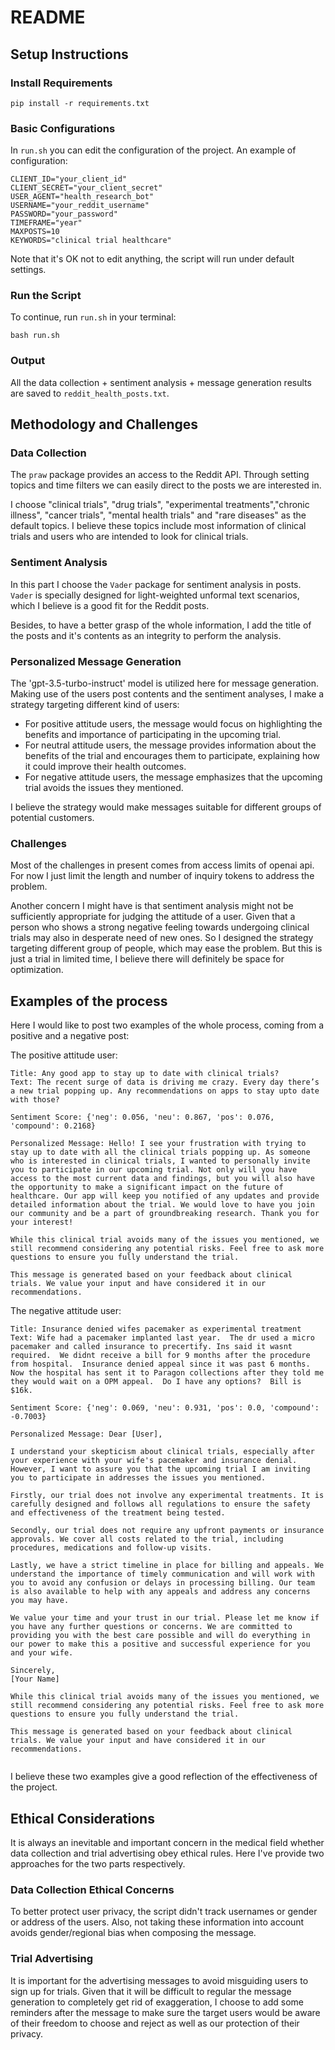 # README

## Setup Instructions

### Install Requirements

```
pip install -r requirements.txt
```

### Basic Configurations

In `run.sh` you can edit the configuration of the project. An example of configuration:

```
CLIENT_ID="your_client_id"
CLIENT_SECRET="your_client_secret"
USER_AGENT="health_research_bot"
USERNAME="your_reddit_username"
PASSWORD="your_password"
TIMEFRAME="year"
MAXPOSTS=10
KEYWORDS="clinical trial healthcare"

```

Note that it's OK not to edit anything, the script will run under default settings.

### Run the Script

To continue, run `run.sh` in your terminal:

```
bash run.sh
```

### Output

All the data collection + sentiment analysis + message generation results are saved to `reddit_health_posts.txt`.

## Methodology and Challenges

### Data Collection

The `praw` package provides an access to the Reddit API. Through setting topics and time filters we can easily direct to the posts we are interested in.

I choose "clinical trials", "drug trials", "experimental treatments","chronic illness", "cancer trials", "mental health trials" and "rare diseases" as the default topics. I believe these topics include most information of clinical trials and users who are intended to look for clinical trials.

### Sentiment Analysis

In this part I choose the `Vader` package for sentiment analysis in posts. `Vader` is specially designed for light-weighted unformal text scenarios, which I believe is a good fit for the Reddit posts.

Besides, to have a better grasp of the whole information, I add the title of the posts and it's contents as an integrity to perform the analysis.

### Personalized Message Generation

The 'gpt-3.5-turbo-instruct' model is utilized here for message generation. Making use of the users post contents and the sentiment analyses, I make a strategy targeting different kind of users:

* For positive attitude users, the message would focus on highlighting the benefits and importance of participating in the upcoming trial.
* For neutral attitude users, the message provides information about the benefits of the trial and encourages them to participate, explaining how it could improve their health outcomes.
* For negative attitude users, the message emphasizes that the upcoming trial avoids the issues they mentioned.

I believe the strategy would make messages suitable for different groups of potential customers.

### Challenges

Most of the challenges in present comes from access limits of openai api. For now I just limit the length and number of inquiry tokens to address the problem.

Another concern I might have is that sentiment analysis might not be sufficiently appropriate for judging the attitude of a user. Given that a person who shows a strong negative feeling towards undergoing clinical trials may also in desperate need of new ones. So I designed the strategy targeting different group of people, which may ease the problem. But this is just a trial in limited time, I believe there will definitely be space for optimization.

## Examples of the process

Here I would like to post two examples of the whole process, coming from a positive and a negative post:

The positive attitude user:

```
Title: Any good app to stay up to date with clinical trials?
Text: The recent surge of data is driving me crazy. Every day there’s a new trial popping up. Any recommendations on apps to stay upto date with those?

Sentiment Score: {'neg': 0.056, 'neu': 0.867, 'pos': 0.076, 'compound': 0.2168}

Personalized Message: Hello! I see your frustration with trying to stay up to date with all the clinical trials popping up. As someone who is interested in clinical trials, I wanted to personally invite you to participate in our upcoming trial. Not only will you have access to the most current data and findings, but you will also have the opportunity to make a significant impact on the future of healthcare. Our app will keep you notified of any updates and provide detailed information about the trial. We would love to have you join our community and be a part of groundbreaking research. Thank you for your interest!

While this clinical trial avoids many of the issues you mentioned, we still recommend considering any potential risks. Feel free to ask more questions to ensure you fully understand the trial.

This message is generated based on your feedback about clinical trials. We value your input and have considered it in our recommendations.

```

The negative attitude user:

```
Title: Insurance denied wifes pacemaker as experimental treatment
Text: Wife had a pacemaker implanted last year.  The dr used a micro pacemaker and called insurance to precertify. Ins said it wasnt required.  We didnt receive a bill for 9 months after the procedure from hospital.  Insurance denied appeal since it was past 6 months.  Now the hospital has sent it to Paragon collections after they told me they would wait on a OPM appeal.  Do I have any options?  Bill is $16k.

Sentiment Score: {'neg': 0.069, 'neu': 0.931, 'pos': 0.0, 'compound': -0.7003}

Personalized Message: Dear [User],

I understand your skepticism about clinical trials, especially after your experience with your wife's pacemaker and insurance denial. However, I want to assure you that the upcoming trial I am inviting you to participate in addresses the issues you mentioned.

Firstly, our trial does not involve any experimental treatments. It is carefully designed and follows all regulations to ensure the safety and effectiveness of the treatment being tested.

Secondly, our trial does not require any upfront payments or insurance approvals. We cover all costs related to the trial, including procedures, medications and follow-up visits.

Lastly, we have a strict timeline in place for billing and appeals. We understand the importance of timely communication and will work with you to avoid any confusion or delays in processing billing. Our team is also available to help with any appeals and address any concerns you may have.

We value your time and your trust in our trial. Please let me know if you have any further questions or concerns. We are committed to providing you with the best care possible and will do everything in our power to make this a positive and successful experience for you and your wife.

Sincerely, 
[Your Name]

While this clinical trial avoids many of the issues you mentioned, we still recommend considering any potential risks. Feel free to ask more questions to ensure you fully understand the trial.

This message is generated based on your feedback about clinical trials. We value your input and have considered it in our recommendations.


```

I believe these two examples give a good reflection of the effectiveness of the project.

## Ethical Considerations

It is always an inevitable and important concern in the medical field whether data collection and trial advertising obey ethical rules. Here I've provide two approaches for the two parts respectively.

### Data Collection Ethical Concerns

To better protect user privacy, the script didn't track usernames or gender or address of the users. Also, not taking these information into account avoids gender/regional bias when composing the message.

### Trial Advertising

It is important for the advertising messages to avoid misguiding users to sign up for trials. Given that it will be difficult to regular the message generation to completely get rid of exaggeration, I choose to add some reminders after the message to make sure the target users would be aware of their freedom to choose and reject as well as our protection of their privacy.

